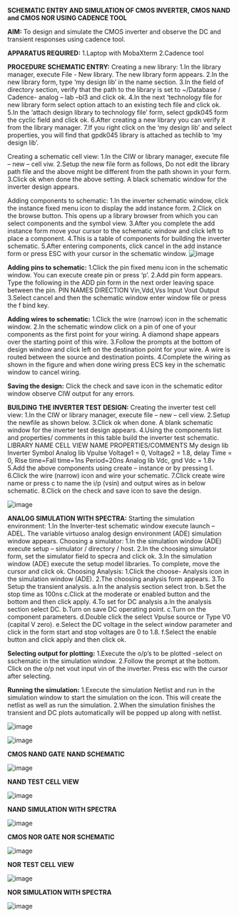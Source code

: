 **SCHEMATIC ENTRY AND SIMULATION OF CMOS INVERTER, CMOS NAND and CMOS NOR USING CADENCE TOOL**

**AIM:**
    To design and simulate the CMOS inverter and observe the DC and transient responses using cadence tool.
   
**APPARATUS REQUIRED:**
   1.Laptop with MobaXterm
   2.Cadence tool

**PROCEDURE**
**SCHEMATIC ENTRY:**
Creating a new library:
1.In the library manager, execute File - New library. The new library form appears.
2.In the new library form, type ‘my design lib’ in the name section.
3.In the field of directory section, verify that the path to the library is set to ~/Database / Cadence- analog – lab –bl3 and click ok.
4.In the next ‘technology file for new library form select option attach to an existing tech file and click ok.
5.In the ‘attach design library to technology file’ form, select gpdk045 form the cyclic field and click ok.
6.After creating a new library you can verify it from the library manager.
7.If you right click on the ‘my design lib’ and select properties, you will find that gpdk045 library is attached as techlib to ‘my design lib’.

Creating a schematic cell view:
1.In the CIW or library manager, execute file – new – cell viw.
2.Setup the new file form as follows, Do not edit the library path file and the above might be different from the path shown in your form.
3.Click ok when done the above setting. A black schematic window for the inverter design appears.

Adding components to schematic:
1.In the inverter schematic window, click the instance fixed menu icon to display the add instance form.
2.Click on the browse button. This opens up a library browser from which you can select components and the symbol view.
3.After you complete the add instance form move your cursor to the schematic window and click left to place a component.
4.This is a table of components for building the inverter schematic.
5.After entering components, click cancel in the add instance form or press ESC with your cursor in the schematic window.
![image](https://github.com/Siva1309/VLSI-LAB-EXP-6/assets/166374356/c9e6e8b3-869e-4b5e-976d-302af42d7b83)

**Adding pins to schematic:**
1.Click the pin fixed menu icon in the schematic window. You can execute create pin or press ‘p’.
2.Add pin form appears. Type the following in the ADD pin form in the next order leaving space between the pin.
PIN NAMES	DIRECTION
Vin,Vdd,Vss	Input
Vout	Output
3.Select cancel and then the schematic window enter window file or press the f bind key.

**Adding wires to schematic:**
1.Click the wire (narrow) icon in the schematic window.
2.In the schematic window click on a pin of one of your components as the first point for your wiring. A diamond shape appears over the starting point of this wire.
3.Follow the prompts at the bottom of design window and click left on the destination point for your wire. A wire is routed between the source and destination points.
4.Complete the wiring as shown in the figure and when done wiring press ECS key in the schematic window to cancel wiring.

**Saving the design:**
	Click the check and save icon in the schematic editor window observe CIW output for any errors.

**BUILDING THE INVERTER TEST DESIGN:**
Creating the inverter test cell view:
1.In the CIW or library manager, execute file – new – cell view.
2.Setup the newfile as shown below.
3.Click ok when done. A blank schematic window for the inverter test design appears.
4.Using the components list and properties/ comments in this table build the inverter test schematic.
LIBRARY NAME	CELL VIEW NAME	PROPERTIES/COMMENTS
My design lib	Inverter	Symbol
Analog lib	Vpulse	Voltage1 = 0, Voltage2 = 1.8, delay Time = 0,
Rise time=Fall time=1ns
Period=20ns
Analog lib	Vdc, gnd	Vdc = 1.8v
5.Add the above components using create – instance or by pressing I.
6.Click the wire (narrow) icon and wire your schematic.
7.Click create wire name or press c to name the i/p (vsin) and output wires as in below schematic.
8.Click on the check and save icon to save the design.

![image](https://github.com/Siva1309/VLSI-LAB-EXP-6/assets/166374356/00dedfaf-d1cb-420c-8126-0c2ca79fffef)


**ANALOG SIMULATION WITH SPECTRA:**
Starting the simulation environment:
1.In the Inverter-test schematic window execute launch – ADEL. The variable virtuoso analog design environment (ADE) simulation window appears.
Choosing a simulator:
1.In the simulation window (ADE) execute setup – simulator / directory / host.
2.In the choosing simulator form, set the simulator field to specra and click ok.
3.In the simulation window (ADE) execute the setup model libraries.
To complete, move the cursor and click ok.
Choosing Analysis:
1.Click the choose- Analysis icon in the simulation window (ADE).
2.The choosing analysis form appears.
3.To Setup the transient analysis.
a.In the analysis section select tron.
b.Set the stop time as 100ns
c.Click at the moderate or enabled button and the bottom and then click apply.
4.To set for DC analysis
a.In the analysis section select DC.
b.Turn on save DC operating point.
c.Turn on the component parameters.
d.Double click the select Vpulse source or Type V0 (capital V zero).
e.Select the DC voltage in the select window parameter and click in the form start and stop voltages are 0 to 1.8.
f.Select the enable button and click apply and then click ok.

**Selecting output for plotting:**
1.Execute the o/p’s to be plotted  -select on sschematic in the simulation window.
2.Follow the prompt at the bottom. Click on the o/p net vout input vin of the inverter. Press esc with the cursor after selecting.

**Running the simulation:**
1.Execute the simulation Netlist and run in the simulation window to start the simulation on the icon. This will create the netlist as well as run the simulation.
2.When the simulation finishes the transient and DC plots automatically will be popped up along with netlist.

![image](https://github.com/Siva1309/VLSI-LAB-EXP-6/assets/166374356/a3d3a353-fd6e-4630-bcc9-40960c9ff3cf)

![image](https://github.com/Siva1309/VLSI-LAB-EXP-6/assets/166374356/be12dd3b-a081-4a6b-9f59-1a83e9f55bfd)

**CMOS NAND GATE**
**NAND SCHEMATIC**

![image](https://github.com/Siva1309/VLSI-LAB-EXP-6/assets/166374356/6d3cfbf5-fa55-4176-b745-1e71d17f5148)

**NAND TEST CELL VIEW**

![image](https://github.com/Siva1309/VLSI-LAB-EXP-6/assets/166374356/bf2910b1-bad2-486d-bcd4-9aaec5848353)

**NAND SIMULATION WITH SPECTRA**

![image](https://github.com/Siva1309/VLSI-LAB-EXP-6/assets/166374356/d1ce6f4f-feba-4cff-bb8c-a43cd60ebf67)

**CMOS NOR GATE**
**NOR SCHEMATIC**

![image](https://github.com/Siva1309/VLSI-LAB-EXP-6/assets/166374356/a13fb362-b334-4fe1-94c7-5ff9f38fcd44)

**NOR TEST CELL VIEW**

![image](https://github.com/Siva1309/VLSI-LAB-EXP-6/assets/166374356/8db328e1-b6a1-46f9-87bd-8c40539768bc)


**NOR SIMULATION WITH SPECTRA**

![image](https://github.com/Siva1309/VLSI-LAB-EXP-6/assets/166374356/0db4f1e4-40f4-4045-a7d7-b405a8d41bbf)

